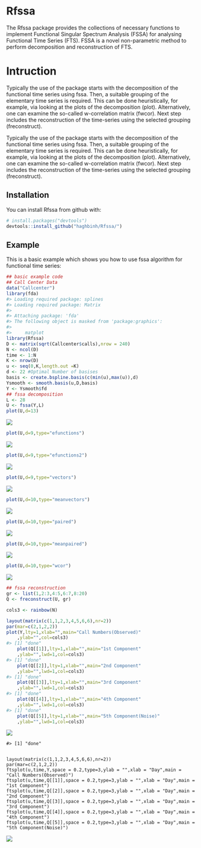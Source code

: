 
<!-- README.md is generated from README.Rmd. Please edit that file -->
Rfssa
=====

The Rfssa package provides the collections of necessary functions to implement Functional Singular Spectrum Analysis (FSSA) for analysing Functional Time Series (FTS). FSSA is a novel non-parametric method to perform decomposition and reconstruction of FTS.

Intruction
==========

Typically the use of the package starts with the decomposition of the functional time series using fssa. Then, a suitable grouping of the elementary time series is required. This can be done heuristically, for example, via looking at the plots of the decomposition (plot). Alternatively, one can examine the so-called w-correlation matrix (fwcor). Next step includes the reconstruction of the time-series using the selected grouping (freconstruct).

Typically the use of the package starts with the decomposition of the functional time series using fssa. Then, a suitable grouping of the elementary time series is required. This can be done heuristically, for example, via looking at the plots of the decomposition (plot). Alternatively, one can examine the so-called w-correlation matrix (fwcor). Next step includes the reconstruction of the time-series using the selected grouping (freconstruct).

Installation
------------

You can install Rfssa from github with:

``` r
# install.packages("devtools")
devtools::install_github("haghbinh/Rfssa/")
```

Example
-------

This is a basic example which shows you how to use fssa algorithm for functional time series:

``` r
## basic example code
## Call Center Data
data("Callcenter")
library(fda)
#> Loading required package: splines
#> Loading required package: Matrix
#> 
#> Attaching package: 'fda'
#> The following object is masked from 'package:graphics':
#> 
#>     matplot
library(Rfssa)
D <- matrix(sqrt(Callcenter$calls),nrow = 240)
N <- ncol(D)
time <- 1:N
K <- nrow(D)
u <- seq(0,K,length.out =K)
d <- 22 #Optimal Number of basises
basis <- create.bspline.basis(c(min(u),max(u)),d)
Ysmooth <- smooth.basis(u,D,basis)
Y <- Ysmooth$fd
## fssa decomposition
L <- 28
U <- fssa(Y,L)
plot(U,d=13)
```

![](README-example-1.png)

``` r
plot(U,d=9,type="efunctions")
```

![](README-example-2.png)

``` r
plot(U,d=9,type="efunctions2")
```

![](README-example-3.png)

``` r
plot(U,d=9,type="vectors")
```

![](README-example-4.png)

``` r
plot(U,d=10,type="meanvectors")
```

![](README-example-5.png)

``` r
plot(U,d=10,type="paired")
```

![](README-example-6.png)

``` r
plot(U,d=10,type="meanpaired")
```

![](README-example-7.png)

``` r
plot(U,d=10,type="wcor")
```

![](README-example-8.png)

``` r
## fssa reconstruction
gr <- list(1,2:3,4:5,6:7,8:20)
Q <- freconstruct(U, gr)

cols3 <- rainbow(N)

layout(matrix(c(1,1,2,3,4,5,6,6),nr=2))
par(mar=c(2,1,2,2))
plot(Y,lty=1,xlab="",main="Call Numbers(Observed)"
    ,ylab="",col=cols3)
#> [1] "done"
    plot(Q[[1]],lty=1,xlab="",main="1st Component"
    ,ylab="",lwd=1,col=cols3)
#> [1] "done"
    plot(Q[[2]],lty=1,xlab="",main="2nd Component"
    ,ylab="",lwd=1,col=cols3)
#> [1] "done"
    plot(Q[[3]],lty=1,xlab="",main="3rd Component"
    ,ylab="",lwd=1,col=cols3)
#> [1] "done"
    plot(Q[[4]],lty=1,xlab="",main="4th Component"
    ,ylab="",lwd=1,col=cols3)
#> [1] "done"
    plot(Q[[5]],lty=1,xlab="",main="5th Component(Noise)"
    ,ylab="",lwd=1,col=cols3)
```

![](README-example-9.png)

    #> [1] "done"


    layout(matrix(c(1,1,2,3,4,5,6,6),nr=2))
    par(mar=c(2,1,2,2))
    ftsplot(u,time,Y,space = 0.2,type=3,ylab = "",xlab = "Day",main = "Call Numbers(Observed)")
    ftsplot(u,time,Q[[1]],space = 0.2,type=3,ylab = "",xlab = "Day",main = "1st Component")
    ftsplot(u,time,Q[[2]],space = 0.2,type=3,ylab = "",xlab = "Day",main = "2nd Component")
    ftsplot(u,time,Q[[3]],space = 0.2,type=3,ylab = "",xlab = "Day",main = "3rd Component")
    ftsplot(u,time,Q[[4]],space = 0.2,type=3,ylab = "",xlab = "Day",main = "4th Component")
    ftsplot(u,time,Q[[5]],space = 0.2,type=3,ylab = "",xlab = "Day",main = "5th Component(Noise)")

![](README-example-10.png)
